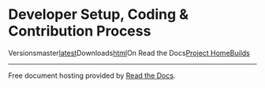 # Developer Setup, Coding & Contribution Process

Versionsmaster[latest](broken-reference)Downloads[html](https://docs.bigchaindb.com/\_/downloads/en/latest/htmlzip/)On Read the Docs[Project Home](https://readthedocs.org/projects/bigchaindb/?fromdocs=bigchaindb)[Builds](https://readthedocs.org/builds/bigchaindb/?fromdocs=bigchaindb)

***

Free document hosting provided by [Read the Docs](http://www.readthedocs.org).
